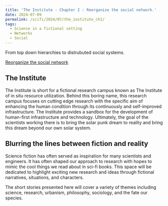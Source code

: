 ```yaml
---
title: 'The Institute - Chapter I : Reorganize the social network.'
date: 2024-07-09
permalink: /scifi/2024/07/the_institute_ch1/
tags:
  - Science in a fictional setting
  - Networks
  - Social
---
```


From top down hierarchies to distrubuted social systems.

[Reorganize the social network](https://pcnmartin.substack.com/p/reorganize-the-social-network)

## The Institute

The Institute is short for a fictional research campus known as The Institute of in situ resource utilization. Behind this boring name, this research campus focuses on cutting edge research with the specific aim of enhancing the human condition through its continuously and self-improved infrastructure. The Institute provides a sandbox for the development of human-first infrastructure and technology. Ultimately, the goal of the scientists working there is to bring the solar punk dream to reality and bring this dream beyond our own solar system.

## Blurring the lines between fiction and reality
Science fiction has often served as inspiration for many scientists and engineers. It has often shaped our approach to research with hopes to mimic the cool things we read about in sci-fi books. This space will be dedicated to highlight exciting new research and ideas through fictional narratives, situations, and characters.

The short stories presented here will cover a variety of themes including science, research, urbanism, philosophy, sociology, and the fate our species.